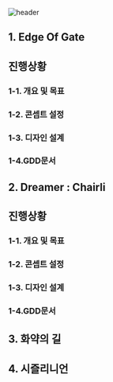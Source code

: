 
![header](https://capsule-render.vercel.app/api?type=wave&color=auto&height=300&section=header&text=조성혜&fontSize=90)
## 1. Edge Of Gate
## 진행상황

### 1-1. 개요 및 목표
### 1-2. 콘셉트 설정
### 1-3. 디자인 설계
### 1-4.GDD문서

## 2. Dreamer : Chairli
## 진행상황

### 1-1. 개요 및 목표
### 1-2. 콘셉트 설정
### 1-3. 디자인 설계
### 1-4.GDD문서

## 3. 화약의 길

## 4. 시즐리니언
<!-- 
5-1. 메인
5-2. 캐릭터 설정
5-3. 아이템 설정
5-4. 몬스터 설정
5-5. 배경설정
5-6. 스위치설정
 -->